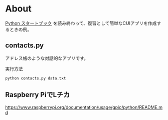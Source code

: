 # About

[Python スタートブック](https://gihyo.jp/book/2018/978-4-7741-9643-5) を読み終わって、復習として簡単なCUIアプリを作成するときの例。

## contacts.py

アドレス帳のような対話的なアプリです。

実行方法

```
python contacts.py data.txt
```

## Raspberry PiでLチカ

https://www.raspberrypi.org/documentation/usage/gpio/python/README.md
